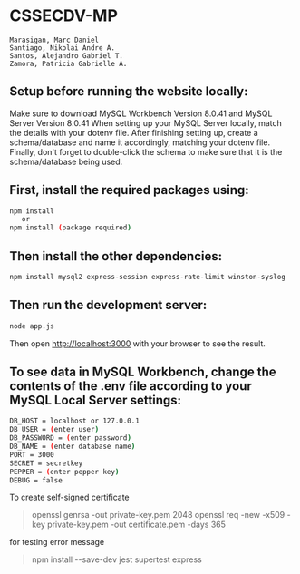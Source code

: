 # CSSECDV-MP
```
Marasigan, Marc Daniel
Santiago, Nikolai Andre A.
Santos, Alejandro Gabriel T.
Zamora, Patricia Gabrielle A.
```
## Setup before running the website locally:
Make sure to download MySQL Workbench Version 8.0.41 and MySQL Server Version 8.0.41
When setting up your MySQL Server locally, match the details with your dotenv file. After finishing setting up, create a schema/database and name it accordingly, matching your dotenv file. Finally, don't forget to double-click the schema to make sure that it is the schema/database being used.


## First, install the required packages using:
```bash
npm install
   or
npm install (package required)
```
## Then install the other dependencies:
```bash
npm install mysql2 express-session express-rate-limit winston-syslog
```
## Then run the development server:
```bash
node app.js
```

Then open [http://localhost:3000](http://localhost:3000) with your browser to see the result.


## To see data in MySQL Workbench, change the contents of the .env file according to your MySQL Local Server settings:
```bash
DB_HOST = localhost or 127.0.0.1
DB_USER = (enter user)
DB_PASSWORD = (enter password)
DB_NAME = (enter database name)
PORT = 3000
SECRET = secretkey
PEPPER = (enter pepper key)
DEBUG = false
```


To create self-signed certificate
> openssl genrsa -out private-key.pem 2048
> openssl req -new -x509 -key private-key.pem -out certificate.pem -days 365


for testing error message
> npm install --save-dev jest supertest express

